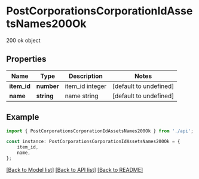 # PostCorporationsCorporationIdAssetsNames200Ok

200 ok object

## Properties

Name | Type | Description | Notes
------------ | ------------- | ------------- | -------------
**item_id** | **number** | item_id integer | [default to undefined]
**name** | **string** | name string | [default to undefined]

## Example

```typescript
import { PostCorporationsCorporationIdAssetsNames200Ok } from './api';

const instance: PostCorporationsCorporationIdAssetsNames200Ok = {
    item_id,
    name,
};
```

[[Back to Model list]](../README.md#documentation-for-models) [[Back to API list]](../README.md#documentation-for-api-endpoints) [[Back to README]](../README.md)
